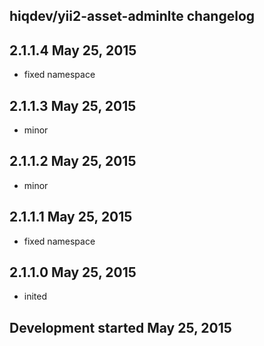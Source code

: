 hiqdev/yii2-asset-adminlte changelog
------------------------------------

## 2.1.1.4 May 25, 2015

- fixed namespace

## 2.1.1.3 May 25, 2015

- minor

## 2.1.1.2 May 25, 2015

- minor

## 2.1.1.1 May 25, 2015

- fixed namespace

## 2.1.1.0 May 25, 2015

- inited

## Development started May 25, 2015


